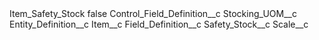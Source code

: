 <?xml version="1.0" encoding="UTF-8"?>
<CustomMetadata xmlns="http://soap.sforce.com/2006/04/metadata" xmlns:xsi="http://www.w3.org/2001/XMLSchema-instance" xmlns:xsd="http://www.w3.org/2001/XMLSchema">
    <label>Item_Safety_Stock</label>
    <protected>false</protected>
    <values>
        <field>Control_Field_Definition__c</field>
        <value xsi:type="xsd:string">Stocking_UOM__c</value>
    </values>
    <values>
        <field>Entity_Definition__c</field>
        <value xsi:type="xsd:string">Item__c</value>
    </values>
    <values>
        <field>Field_Definition__c</field>
        <value xsi:type="xsd:string">Safety_Stock__c</value>
    </values>
    <values>
        <field>Scale__c</field>
        <value xsi:nil="true"/>
    </values>
</CustomMetadata>
